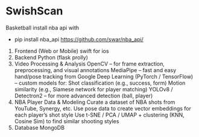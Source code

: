 # SwishScan
Basketball
install nba api with 
- pip install nba_api
https://github.com/swar/nba_api/

1. Frontend (Web or Mobile)
swift for ios
2. Backend
Python (flask prolly)
3. Video Processing & Analysis
OpenCV – for frame extraction, preprocessing, and visual annotations
MediaPipe – fast and easy hand/pose tracking from Google
Deep Learning (PyTorch / TensorFlow) – custom models for:
Shot classification (e.g., success, form)
Motion similarity (e.g., Siamese network for player matching)
YOLOv8 / Detectron2 – for more advanced detection (ball, player)
4. NBA Player Data & Modeling
Curate a dataset of NBA shots from YouTube, Synergy, etc.
Use pose data to create vector embeddings for each player’s shot style
Use t-SNE / PCA / UMAP + clustering (KNN, Cosine Sim) to find similar shooting styles
5. Database
MongoDB